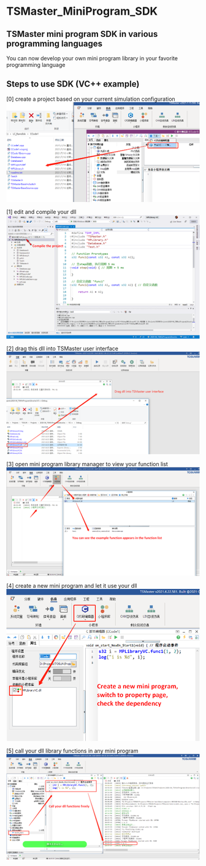 # TSMaster_MiniProgram_SDK
## TSMaster mini program SDK in various programming languages

You can now develop your own mini program library in your favorite programming language

## Steps to use SDK (VC++ example)

[0] create a project based on your current simulation configuration
![image](https://github.com/TOSUN-Shanghai/TSMaster_MiniProgram_SDK/blob/main/res/step0_CreateProject.png)

[1] edit and compile your dll  
![image](https://github.com/TOSUN-Shanghai/TSMaster_MiniProgram_SDK/blob/main/res/step1_compile.png)

[2] drag this dll into TSMaster user interface  
![image](https://github.com/TOSUN-Shanghai/TSMaster_MiniProgram_SDK/blob/main/res/step2_drag.png)

[3] open mini program library manager to view your function list  
![image](https://github.com/TOSUN-Shanghai/TSMaster_MiniProgram_SDK/blob/main/res/step3_mplib.png)

[4] create a new mini program and let it use your dll  
![image](https://github.com/TOSUN-Shanghai/TSMaster_MiniProgram_SDK/blob/main/res/step4_dependency.png)

[5] call your dll library functions in any mini program  
![image](https://github.com/TOSUN-Shanghai/TSMaster_MiniProgram_SDK/blob/main/res/step5_call.png)

